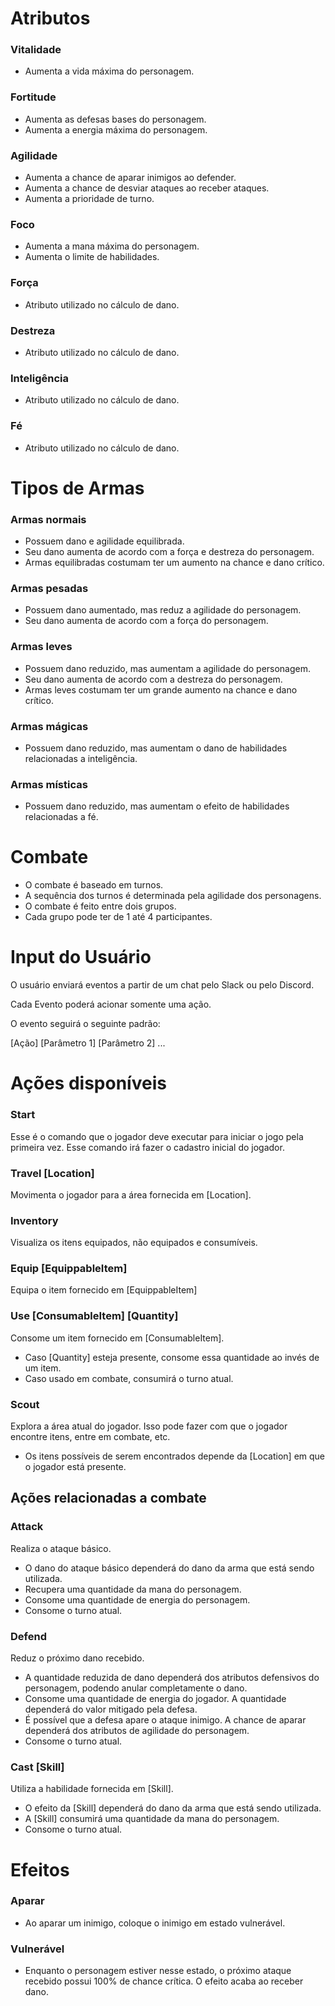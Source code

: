 # Atributos
### Vitalidade
* Aumenta a vida máxima do personagem.

### Fortitude
* Aumenta as defesas bases do personagem.
* Aumenta a energia máxima do personagem.

### Agilidade
* Aumenta a chance de aparar inimigos ao defender.
* Aumenta a chance de desviar ataques ao receber ataques.
* Aumenta a prioridade de turno.

### Foco
* Aumenta a mana máxima do personagem.
* Aumenta o limite de habilidades.

### Força
* Atributo utilizado no cálculo de dano.

### Destreza
* Atributo utilizado no cálculo de dano.

### Inteligência
* Atributo utilizado no cálculo de dano.

### Fé
* Atributo utilizado no cálculo de dano.

# Tipos de Armas
### Armas normais
* Possuem dano e agilidade equilibrada.
* Seu dano aumenta de acordo com a força e destreza do personagem.
* Armas equilibradas costumam ter um aumento na chance e dano crítico.

### Armas pesadas
* Possuem dano aumentado, mas reduz a agilidade do personagem.
* Seu dano aumenta de acordo com a força do personagem.

### Armas leves
* Possuem dano reduzido, mas aumentam a agilidade do personagem.
* Seu dano aumenta de acordo com a destreza do personagem.
* Armas leves costumam ter um grande aumento na chance e dano crítico.

### Armas mágicas
* Possuem dano reduzido, mas aumentam o dano de habilidades relacionadas a inteligência.

### Armas místicas
* Possuem dano reduzido, mas aumentam o efeito de habilidades relacionadas a fé.

# Combate
* O combate é baseado em turnos.
* A sequência dos turnos é determinada pela agilidade dos personagens.
* O combate é feito entre dois grupos.
* Cada grupo pode ter de 1 até 4 participantes.

# Input do Usuário
O usuário enviará eventos a partir de um chat pelo Slack ou pelo Discord.

Cada Evento poderá acionar somente uma ação.

O evento seguirá o seguinte padrão:

[Ação] [Parâmetro 1] [Parâmetro 2] ...

# Ações disponíveis
### Start
Esse é o comando que o jogador deve executar para iniciar o jogo pela primeira vez. Esse comando irá fazer o cadastro inicial do jogador.

### Travel [Location]
Movimenta o jogador para a área fornecida em [Location].

### Inventory
Visualiza os itens equipados, não equipados e consumíveis.

### Equip [EquippableItem]
Equipa o item fornecido em [EquippableItem]

### Use [ConsumableItem] [Quantity]
Consome um item fornecido em [ConsumableItem].
* Caso [Quantity] esteja presente, consome essa quantidade ao invés de um item.
* Caso usado em combate, consumirá o turno atual.

### Scout
Explora a área atual do jogador. Isso pode fazer com que o jogador encontre itens, entre em combate, etc.
* Os itens possíveis de serem encontrados depende da [Location] em que o jogador está presente.

## Ações relacionadas a combate
### Attack
Realiza o ataque básico.
* O dano do ataque básico dependerá do dano da arma que está sendo utilizada.
* Recupera uma quantidade da mana do personagem.
* Consome uma quantidade de energia do personagem.
* Consome o turno atual.

### Defend
Reduz o próximo dano recebido.
* A quantidade reduzida de dano dependerá dos atributos defensivos do personagem, podendo anular completamente o dano.
* Consome uma quantidade de energia do jogador. A quantidade dependerá do valor mitigado pela defesa.
* É possível que a defesa apare o ataque inimigo. A chance de aparar dependerá dos atributos de agilidade do personagem.
* Consome o turno atual.

### Cast [Skill]
Utiliza a habilidade fornecida em [Skill].
* O efeito da [Skill] dependerá do dano da arma que está sendo utilizada.
* A [Skill] consumirá uma quantidade da mana do personagem.
* Consome o turno atual.

# Efeitos
### Aparar
* Ao aparar um inimigo, coloque o inimigo em estado vulnerável.

### Vulnerável
* Enquanto o personagem estiver nesse estado, o próximo ataque recebido possui 100% de chance crítica. O efeito acaba ao receber dano.
